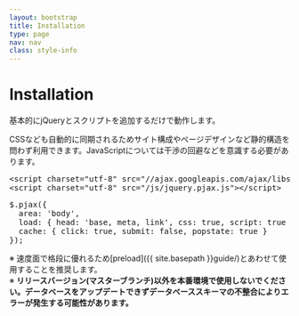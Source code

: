 ```yaml
---
layout: bootstrap
title: Installation
type: page
nav: nav
class: style-info
---
```


# Installation
基本的にjQueryとスクリプトを追加するだけで動作します。

CSSなども自動的に同期されるためサイト構成やページデザインなど静的構造を問わず利用できます。JavaScriptについては干渉の回避などを意識する必要があります。

<pre class="sh brush: html;">
&lt;script charset="utf-8" src="//ajax.googleapis.com/ajax/libs/jquery/1.7.2/jquery.min.js"&gt;&lt;/script&gt;
&lt;script charset="utf-8" src="/js/jquery.pjax.js"&gt;&lt;/script&gt;
</pre>

<pre class="sh brush: js;">
$.pjax({
  area: 'body',
  load: { head: 'base, meta, link', css: true, script: true },
  cache: { click: true, submit: false, popstate: true }
});
</pre>

※ 速度面で格段に優れるため[preload]({{ site.basepath }}guide/)とあわせて使用することを推奨します。  
※ **リリースバージョン(マスターブランチ)以外を本番環境で使用しないでください。データベースをアップデートできずデータベーススキーマの不整合によりエラーが発生する可能性があります。**

